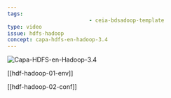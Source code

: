 ```yaml
---
tags:
						  - ceia-bdsadoop-template
type: video
issue: hdfs-hadoop
concept: capa-hdfs-en-hadoop-3.4
---
```

![Capa-HDFS-en-Hadoop-3.4](https://youtu.be/5Mp164m1__Q?si=mORqT6rNwYBbbsTf)

[[hdf-hadoop-01-env]]

[[hdf-hadoop-02-conf]]